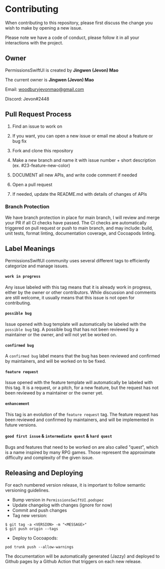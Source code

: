 # Contributing

When contributing to this repository, please first discuss the change you wish to make by opening a new issue. 

Please note we have a code of conduct, please follow it in all your interactions with the project.

## Owner

PermissionsSwiftUI is created by **Jingwen (Jevon) Mao**

The current owner is **Jingwen (Jevon) Mao**

Email: woodburyjevonmao@gmail.com

Discord: Jevon#2448

## Pull Request Process

1.  Find an issue to work on

2.  If you want, you can open a new issue or email me about a feature or bug fix

3.  Fork and clone this repository

4.  Make a new branch and name it with issue number + short description (ex. #23-feature-new-color)

5.  DOCUMENT all new APIs, and write code comment if needed

6.  Open a pull request

7.  If needed, update the README.md with details of changes of APIs

### Branch Protection
We have branch protection in place for main branch, I will review and merge your PR if all CI checks have passed. The CI checks are automatically triggered on pull request or push to main branch, and may include: build, unit tests, format linting, documentation coverage, and Cocoapods linting. 

## Label Meanings

PermissionsSwiftUI community uses several different tags to efficiently categorize and manage issues. 

#### `work in progress`
Any issue labeled with this tag means that it is already work in progress, either by the owner or other contributors. While discussion and comments are still welcome, it usually means that this issue is not open for contributing.

#### `possible bug`
Issue opened with bug template will automatically be labeled with the `possible bug` tag. A possible bug that has not been reviewed by a maintainer or the owner, and will not yet be worked on.

#### `confirmed bug`
A `confirmed bug` label means that the bug has been reviewed and confirmed by maintainers, and will be worked on to be fixed.

#### `feature request`
Issue opened with the feature template will automatically be labeled with this tag. It is a request, or a pitch, for a new feature, but the request has not been reviewed by a maintainer or the owner yet.

#### `enhancement`
This tag is an evolution of the `feature request` tag. The feature request has been reviewed and confirmed by maintainers, and will be implemented in future versions.

#### `good first issue` & `intermediate quest` & `hard quest`
Bugs and features that need to be worked on are also called "quest", which is a name inspired by many RPG games. Those represent the approximate difficulty and complexity of the given issue. 

## Releasing and Deploying

For each numbered version release, it is important to follow semantic versioning guidelines.
- Bump version in `PermissionsSwiftUI.podspec`
- Update changelog with changes (ignore for now)
- Commit and push changes 
- Tag new version:
```
$ git tag -a <VERSION> -m "<MESSAGE>"
$ git push origin --tags
```
- Deploy to Cocoapods:
```
pod trunk push --allow-warnings
```
The documentation will be automatically generated (Jazzy) and deployed to Github pages by a Github Action that triggers on each new release.
 

